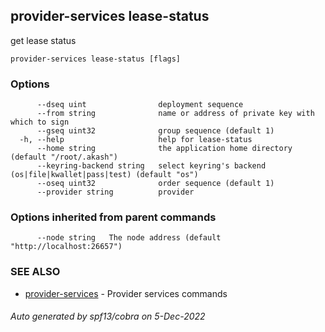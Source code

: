 ## provider-services lease-status

get lease status

```
provider-services lease-status [flags]
```

### Options

```
      --dseq uint                deployment sequence
      --from string              name or address of private key with which to sign
      --gseq uint32              group sequence (default 1)
  -h, --help                     help for lease-status
      --home string              the application home directory (default "/root/.akash")
      --keyring-backend string   select keyring's backend (os|file|kwallet|pass|test) (default "os")
      --oseq uint32              order sequence (default 1)
      --provider string          provider
```

### Options inherited from parent commands

```
      --node string   The node address (default "http://localhost:26657")
```

### SEE ALSO

* [provider-services](provider-services.md)	 - Provider services commands

###### Auto generated by spf13/cobra on 5-Dec-2022
